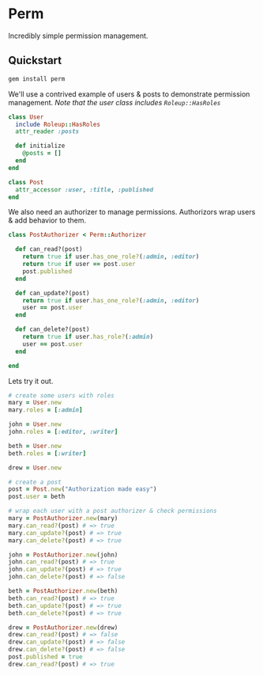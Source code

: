 # Perm

Incredibly simple permission management.

## Quickstart

```sh
gem install perm
```

We'll use a contrived example of users & posts to demonstrate permission management.
_Note that the user class includes `Roleup::HasRoles`_

```ruby
class User
  include Roleup::HasRoles
  attr_reader :posts

  def initialize
    @posts = []
  end
end
```

```ruby
class Post
  attr_accessor :user, :title, :published
end
```

We also need an authorizer to manage permissions.
Authorizors wrap users & add behavior to them.

```ruby
class PostAuthorizer < Perm::Authorizer

  def can_read?(post)
    return true if user.has_one_role?(:admin, :editor)
    return true if user == post.user
    post.published
  end

  def can_update?(post)
    return true if user.has_one_role?(:admin, :editor)
    user == post.user
  end

  def can_delete?(post)
    return true if user.has_role?(:admin)
    user == post.user
  end

end
```

Lets try it out.

```ruby
# create some users with roles
mary = User.new
mary.roles = [:admin]

john = User.new
john.roles = [:editor, :writer]

beth = User.new
beth.roles = [:writer]

drew = User.new

# create a post
post = Post.new("Authorization made easy")
post.user = beth

# wrap each user with a post authorizer & check permissions
mary = PostAuthorizer.new(mary)
mary.can_read?(post) # => true
mary.can_update?(post) # => true
mary.can_delete?(post) # => true

john = PostAuthorizer.new(john)
john.can_read?(post) # => true
john.can_update?(post) # => true
john.can_delete?(post) # => false

beth = PostAuthorizer.new(beth)
beth.can_read?(post) # => true
beth.can_update?(post) # => true
beth.can_delete?(post) # => true

drew = PostAuthorizer.new(drew)
drew.can_read?(post) # => false
drew.can_update?(post) # => false
drew.can_delete?(post) # => false
post.published = true
drew.can_read?(post) # => true
```
